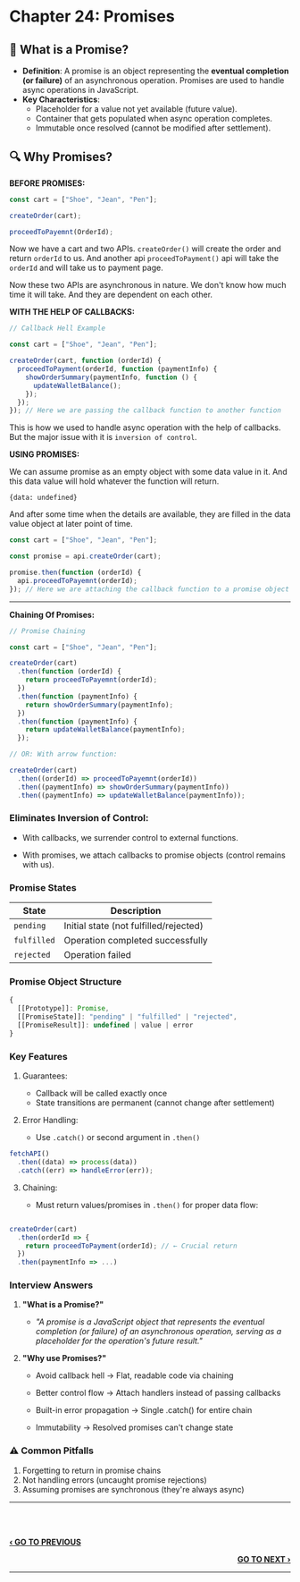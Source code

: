 # Chapter 24: Promises

## 🎯 What is a Promise?

- **Definition**: A promise is an object representing the **eventual completion (or failure)** of an asynchronous operation. Promises are used to handle async operations in JavaScript.
- **Key Characteristics**:
  - Placeholder for a value not yet available (future value).
  - Container that gets populated when async operation completes.
  - Immutable once resolved (cannot be modified after settlement).

## 🔍 Why Promises?

**BEFORE PROMISES:**

```javascript
const cart = ["Shoe", "Jean", "Pen"];

createOrder(cart);

proceedToPayemnt(OrderId);
```

Now we have a cart and two APIs. `createOrder()` will create the order and return `orderId` to us. And another api `proceedToPayment()` api will take the `orderId` and will take us to payment page.

Now these two APIs are asynchronous in nature. We don't know how much time it will take. And they are dependent on each other.

**WITH THE HELP OF CALLBACKS:**

```javascript
// Callback Hell Example

const cart = ["Shoe", "Jean", "Pen"];

createOrder(cart, function (orderId) {
  proceedToPayment(orderId, function (paymentInfo) {
    showOrderSummary(paymentInfo, function () {
      updateWalletBalance();
    });
  });
}); // Here we are passing the callback function to another function
```

This is how we used to handle async operation with the help of callbacks.
But the major issue with it is `inversion of control`.

**USING PROMISES:**

We can assume promise as an empty object with some data value in it. And this data value will hold whatever the function will return.

`{data: undefined}`

And after some time when the details are available, they are filled in the data value object at later point of time.

```javascript
const cart = ["Shoe", "Jean", "Pen"];

const promise = api.createOrder(cart);

promise.then(function (orderId) {
  api.proceedToPayemnt(orderId);
}); // Here we are attaching the callback function to a promise object
```

---

**Chaining Of Promises:**

```javascript
// Promise Chaining

const cart = ["Shoe", "Jean", "Pen"];

createOrder(cart)
  .then(function (orderId) {
    return proceedToPayemnt(orderId);
  })
  .then(function (paymentInfo) {
    return showOrderSummary(paymentInfo);
  })
  .then(function (paymentInfo) {
    return updateWalletBalance(paymentInfo);
  });

// OR: With arrow function:

createOrder(cart)
  .then((orderId) => proceedToPayemnt(orderId))
  .then((paymentInfo) => showOrderSummary(paymentInfo))
  .then((paymentInfo) => updateWalletBalance(paymentInfo));
```

### Eliminates Inversion of Control:

- With callbacks, we surrender control to external functions.

- With promises, we attach callbacks to promise objects (control remains with us).

### Promise States

| State       | Description                            |
| ----------- | -------------------------------------- |
| `pending`   | Initial state (not fulfilled/rejected) |
| `fulfilled` | Operation completed successfully       |
| `rejected`  | Operation failed                       |

### Promise Object Structure

```javascript
{
  [[Prototype]]: Promise,
  [[PromiseState]]: "pending" | "fulfilled" | "rejected",
  [[PromiseResult]]: undefined | value | error
}
```

### Key Features

1. Guarantees:

   - Callback will be called exactly once
   - State transitions are permanent (cannot change after settlement)

2. Error Handling:

   - Use `.catch()` or second argument in `.then()`

```javascript
fetchAPI()
  .then((data) => process(data))
  .catch((err) => handleError(err));
```

3. Chaining:

   - Must return values/promises in `.then()` for proper data flow:

```javascript

createOrder(cart)
  .then(orderId => {
    return proceedToPayment(orderId); // ← Crucial return
  })
  .then(paymentInfo => ...)
```

### Interview Answers

1. **"What is a Promise?"**

   - _"A promise is a JavaScript object that represents the eventual completion (or failure) of an asynchronous operation, serving as a placeholder for the operation's future result."_

2. **"Why use Promises?"**

   - Avoid callback hell → Flat, readable code via chaining

   - Better control flow → Attach handlers instead of passing callbacks

   - Built-in error propagation → Single .catch() for entire chain

   - Immutability → Resolved promises can't change state

### ⚠️ Common Pitfalls

1. Forgetting to return in promise chains
2. Not handling errors (uncaught promise rejections)
3. Assuming promises are synchronous (they're always async)

---

<br><br>

<p align="left">
  <a href="./23_CallBack_Hell.md"><b>‹ GO TO PREVIOUS</b></a>
</p>

<p align="right">
  <a href="./25_Creating_A_Promise_Chaining_And_Error_Handling.md"><b>GO TO NEXT ›</b></a>
</p>

---
